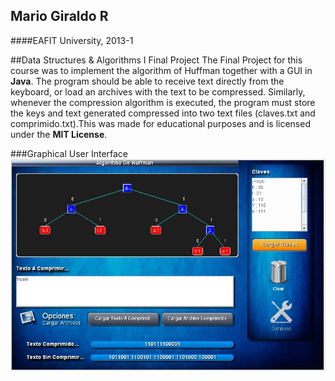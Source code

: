 ## Mario Giraldo R

####EAFIT University, 2013-1

##Data Structures & Algorithms I Final Project
The Final Project for this course was to implement the algorithm of Huffman together with a GUI in **Java**. The program should be able to receive text directly from the keyboard, or load an archives with the text to be compressed. Similarly, whenever the compression algorithm is executed, the program must store the keys and text generated
compressed into two text files (claves.txt and comprimido.txt).This was made for educational purposes and is licensed under the **MIT License**.

###Graphical User Interface
![](https://github.com/marbros/Data-Structures-And-Algorithms/blob/master/Screenshots/DS_Gui_Huffman.jpg?raw=true)
